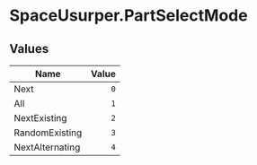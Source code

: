 # SpaceUsurper.PartSelectMode
## Values
| Name | Value |
| ---- | ----: |
| Next | `0` |
| All | `1` |
| NextExisting | `2` |
| RandomExisting | `3` |
| NextAlternating | `4` |
